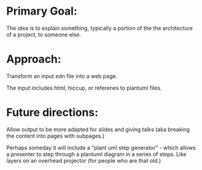 
# Primary Goal:

The idea is to explain something, typically a portion of the the
architecture of a project, to someone else.

# Approach:

Transform an input edn file into a web page.

The input includes html, hiccup, or referenes to plantuml files.

# Future directions:

Allow output to be more adapted for slides and giving talks (aka
breaking the content into pages with subpages.)

Perhaps someday it will include a "plant uml step generator" - which
allows a presenter to step through a plantuml diagram in a series of
steps.  Like layers on an overhead projector (for people who are that
old.)



